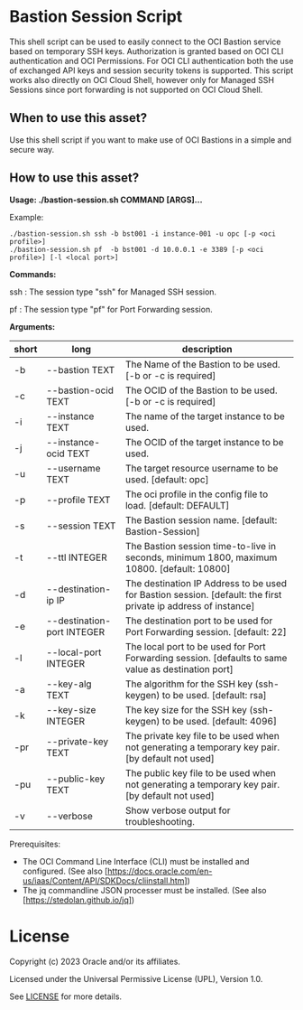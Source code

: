 # Bastion Session Script
 
This shell script can be used to easily connect to the OCI Bastion service based on temporary SSH keys. Authorization is granted based on OCI CLI authentication and OCI Permissions. For OCI CLI authentication both the use of exchanged API keys and session security tokens is supported. This script works also directly on OCI Cloud Shell, however only for Managed SSH Sessions since port forwarding is not supported on OCI Cloud Shell.
 
## When to use this asset?
 
Use this shell script if you want to make use of OCI Bastions in a simple and secure way.
 
## How to use this asset?
 
**Usage: ./bastion-session.sh COMMAND [ARGS]...**

Example:

```text
./bastion-session.sh ssh -b bst001 -i instance-001 -u opc [-p <oci profile>]
./bastion-session.sh pf  -b bst001 -d 10.0.0.1 -e 3389 [-p <oci profile>] [-l <local port>] 
```

**Commands:**

  ssh : The session type "ssh" for Managed SSH session.

  pf  : The session type "pf" for Port Forwarding session.

**Arguments:**

| short | long                     | description |
|----|-----------------------------|---|
| -b | --bastion TEXT              | The Name of the Bastion to be used. [-b or -c is required]|
| -c | --bastion-ocid TEXT         | The OCID of the Bastion to be used. [-b or -c is required]|
| -i | --instance TEXT             | The name of the target instance to be used.|
| -j | --instance-ocid TEXT        | The OCID of the target instance to be used.|
| -u | --username TEXT             | The target resource username to be used. [default: opc]|
| -p | --profile TEXT              | The oci profile in the config file to load. [default: DEFAULT]|
| -s | --session TEXT              | The Bastion session name. [default: Bastion-Session]|
| -t | --ttl INTEGER               | The Bastion session time-to-live in seconds, minimum 1800, maximum 10800. [default: 10800]|
| -d | --destination-ip IP         | The destination IP Address to be used for Bastion session. [default: the first private ip address of instance]|
| -e | --destination-port INTEGER  | The destination port to be used for Port Forwarding session. [default: 22]|
| -l | --local-port INTEGER        | The local port to be used for Port Forwarding session. [defaults to same value as destination port]|
| -a | --key-alg TEXT              | The algorithm for the SSH key (ssh-keygen) to be used. [default: rsa]|
| -k | --key-size INTEGER          | The key size for the SSH key (ssh-keygen) to be used. [default: 4096]|
| -pr| --private-key TEXT          | The private key file to be used when not generating a temporary key pair. [by default not used]|
| -pu| --public-key TEXT           | The public key file to be used when not generating a temporary key pair. [by default not used]|
| -v | --verbose                   | Show verbose output for troubleshooting.|

Prerequisites:

- The OCI Command Line Interface (CLI) must be installed and configured.
  (See also [https://docs.oracle.com/en-us/iaas/Content/API/SDKDocs/cliinstall.htm])
- The jq commandline JSON processer must be installed.
  (See also [https://stedolan.github.io/jq])
 
# License
 
Copyright (c) 2023 Oracle and/or its affiliates.
 
Licensed under the Universal Permissive License (UPL), Version 1.0.
 
See [LICENSE](https://github.com/oracle-devrel/technology-engineering/blob/main/LICENSE) for more details.

